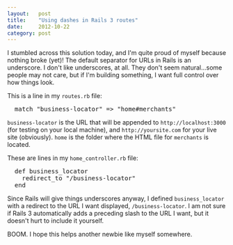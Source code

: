 ```yaml
---
layout:   post
title:    "Using dashes in Rails 3 routes"
date:     2012-10-22
category: post
---
```


I stumbled across this solution today, and I'm quite proud of myself because nothing broke (yet)! The default separator for URLs in Rails is an underscore. I don't like underscores, at all. They don't seem natural...some people may not care, but if I'm building something, I want full control over how things look.

This is a line in my `routes.rb` file:

<pre class="brush: rails">
  match "business-locator" => "home#merchants"
</pre>

`business-locator` is the URL that will be appended to `http://localhost:3000` (for testing on your local machine), and `http://yoursite.com` for your live site (obviously). `home` is the folder where the HTML file for `merchants` is located.

These are lines in my `home_controller.rb` file:

<pre class="brush: rails">
  def business_locator
    redirect_to "/business-locator"
  end
</pre>

Since Rails will give things underscores anyway, I defined `business_locator` with a redirect to the URL I want displayed, `/business-locator`. I am not sure if Rails 3 automatically adds a preceding slash to the URL I want, but it doesn't hurt to include it yourself.

BOOM. I hope this helps another newbie like myself somewhere.